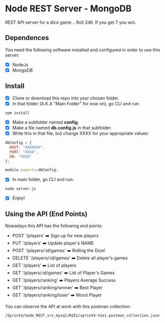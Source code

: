# Node REST Server - MongoDB

REST API server for a dice game... Roll 2d6. If you get 7 you win.

## Dependences

You need the following software installed and configured in order to use this server:
- [x] NodeJs
- [x] MongoDB

## Install

- [x] Clone or download this repo into your chosen folder.
- [x] In that folder (A.K.A "Main Folder" for now on), go CLI and run:
```
npm install
```
- [x] Make a subfolder named **config**.
- [x] Make a file named **db.config.js** in that subfolder.
- [x] Write this in that file, but change XXXX for your appropriate values: 
```javascript 
dbConfig = {
  HOST: "XXXXXXX",
  PORT: "XXXX",
  DB: "XXXX"
};

module.exports=dbConfig;
```
- [x] In main folder, go CLI and run:
```
node server.js
```
- [x] Enjoy!

## Using the API (End Points)

Nowadays this API has the following end points:

- POST '/players' :arrow_right: Sign up for new players 
- PUT '/players' :arrow_right: Update player's NAME
- POST '/players/:id/games' :arrow_right: Rolling the Dice!
- DELETE '/players/:id/games' :arrow_right: Delete all player's games
- GET '/players' :arrow_right: List of players
- GET '/players/:id/games' :arrow_right: List of Player's Games
- GET '/players/ranking' :arrow_right: Players Average Success
- GET '/players/ranking/winner' :arrow_right: Best Player
- GET '/players/ranking/loser' :arrow_right: Worst Player

You can observe the API at work with this postman collection:

```
/Sprint4/node_REST_srv_mysql/N1E1/sprint4-n1e1.postman_collection.json
```
